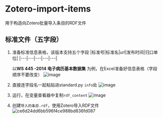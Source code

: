 # Zotero-import-items
用于构造向Zotero批量导入条目的RDF文件
## 标准文件（五字段）
1. 准备标准信息表格，该版本支持五个字段
   |标准号|标准名|url|发布时间|归口单位|
   |---|---|---|---|---|
   
   以**WS 445 -2014 电子病历基本数据集** 为例，在Excel准备好信息表格（字段顺序不要改变）
   ![image](https://github.com/user-attachments/assets/cbe58e36-bccb-45d5-a2d2-f727c80fcf61)
2. 直接连字段名一起粘贴进standard.py `info`处
   ![image](https://github.com/user-attachments/assets/3519b3f3-6569-4777-b440-b5940c18f41d)
3. 运行，在变量查看器中复制`rdf_content`
   ![image](https://github.com/user-attachments/assets/f63709d7-55e4-4aeb-bd0a-e5366ea954d2)
4. 创建`导入的条目.rdf`，使用Zotero导入RDF文件
  ![ce6d24dd6bb596f4ce988bd836fd087](https://github.com/user-attachments/assets/14886fd7-26c3-4380-870b-c775cb17bbb4)

   
   
